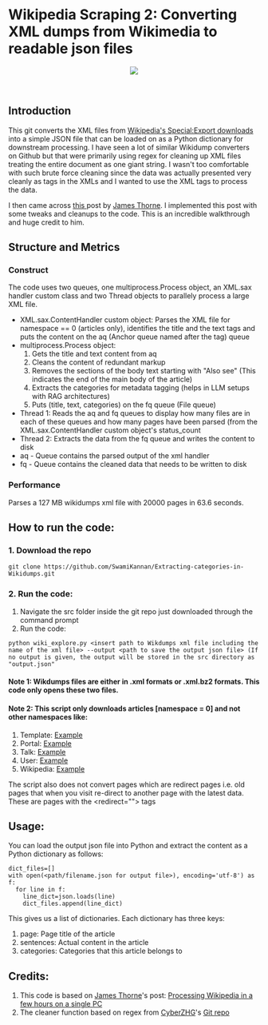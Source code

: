 # Wikipedia Scraping 2: Converting XML dumps from Wikimedia to readable json files

<p align='center'>
<img src="https://github.com/SwamiKannan/Extracting-categories-in-Wikidumps/blob/main/images/objective.png">
</p>
<br>

## Introduction
This git converts the XML files from <a href="https://en.wikipedia.org/wiki/Special:Export">Wikipedia's Special:Export downloads </a>into a simple JSON file that can be loaded on as a Python dictionary for downstream processing. I have seen a lot of similar Wikidump converters on Github but that were primarily using regex for cleaning up XML files treating the entire document as one giant string. I wasn't too comfortable with such brute force cleaning since the data was actually presented very cleanly as tags in the XMLs and I wanted to use the XML tags to process the data. 

I then came across <a href="https://jamesthorne.com/blog/processing-wikipedia-in-a-couple-of-hours/">this </a> post by <a href="https://jamesthorne.com/">James Thorne</a>. I implemented this post with some tweaks and cleanups to the code. This is an incredible walkthrough and huge credit to him.

## Structure and Metrics
### Construct
The code uses two queues, one multiprocess.Process object, an XML.sax handler custom class and two Thread objects to parallely process a large XML file. 
<ul>
<li>XML.sax.ContentHandler custom object: Parses the XML file for namespace == 0 (articles only), identifies the title and the text tags and puts the content on the aq (Anchor queue named after the <a> tag) queue</li>
<li>multiprocess.Process object: 
  <ol>
  <li>Gets the title and text content from aq </li>
  <li>Cleans the content of redundant markup </li>
  <li>Removes the sections of the body text starting with "Also see" (This indicates the end of the main body of the article)</li>
  <li>Extracts the categories for metadata tagging (helps in LLM setups with RAG architectures)</li>
  <li>Puts (title, text, categories) on the fq queue (File queue) </li>
  </ol>
</li>
<li> Thread 1: Reads the aq and fq queues to display how many files are in each of these queues and how many pages have been parsed (from the XML.sax.ContentHandler custom object's status_count</li>
<li> Thread 2: Extracts the data from the fq queue and writes the content to disk </li>
<li> aq - Queue contains the parsed output of the xml handler</li>
<li> fq - Queue contains the cleaned data that needs to be written to disk</li>
</ul>
  
### Performance
Parses a 127 MB wikidumps xml file with 20000 pages in 63.6 seconds.

## How to run the code:
### 1. Download the repo
```
git clone https://github.com/SwamiKannan/Extracting-categories-in-Wikidumps.git
```
### 2. Run the code:
1. Navigate the src folder inside the git repo just downloaded through the command prompt
2. Run the code:
```
python wiki_explore.py <insert path to Wikdumps xml file including the name of the xml file> --output <path to save the output json file> (If no output is given, the output will be stored in the src directory as "output.json"
```
#### Note 1: Wikdumps files are either in .xml formats or .xml.bz2 formats. This code only opens these two files.
#### Note 2: This script only downloads articles [namespace = 0] and not other namespaces like:
<ol>
  <li>Template: <a href="https://en.wikipedia.org/wiki/Template:Soviet_Naval_reactor">Example</a></li>
  <li>Portal: <a href="https://en.wikipedia.org/wiki/Portal:Biography">Example</a></li>
  <li>Talk: <a href="https://en.wikipedia.org/wiki/Wikipedia_talk:About">Example</a></li>
  <li>User: <a href="https://en.wikipedia.org/wiki/User:Groggler/sandbox">Example</a></li>
  <li>Wikipedia: <a href="https://en.wikipedia.org/wiki/Wikipedia:Meetup/San_Francisco/SPIE_2020">Example</a></li>
</ol>

The script also does not convert pages which are redirect pages i.e. old pages that when you visit re-direct to another page with the latest data. These are pages with the <redirect=""> tags

## Usage:
You can load the output json file into Python and extract the content as a Python dictionary as follows:
```
dict_files=[]
with open(<path/filename.json for output file>), encoding='utf-8') as f:
  for line in f:
    line_dict=json.loads(line)
    dict_files.append(line_dict)
```

This gives us a list of dictionaries. Each dictionary has three keys: 
1. page: Page title of the article
2. sentences: Actual content in the article
3. categories: Categories that this article belongs to


## Credits:
1. This code is based on <a href="https://jamesthorne.com/">James Thorne</a>'s post: <a href="https://jamesthorne.com/blog/processing-wikipedia-in-a-couple-of-hours/"> Processing Wikipedia in a few hours on a single PC </a>
2. The cleaner function based on regex from <a href="https://github.com/CyberZHG"> CyberZHG</a>'s <a href="https://github.com/CyberZHG/wiki-dump-reader/blob/master/wiki_dump_reader/cleaner.py">Git repo</a>
